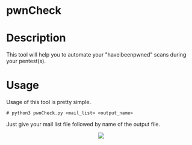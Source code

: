 # pwnCheck

<h1>Description</h1>

This tool will help you to automate your "haveibeenpwned" scans during your pentest(s).

<h1>Usage</h1>

Usage of this tool is pretty simple.

```
# python3 pwnCheck.py <mail_list> <output_name>
```

Just give your mail list file followed by name of the output file. 

<p align="center"><img src="https://avatars2.githubusercontent.com/u/25687355?s=460&u=25ce0a974b583cb81333dda45e8ea8e11f3176c1&v=4"></p>
